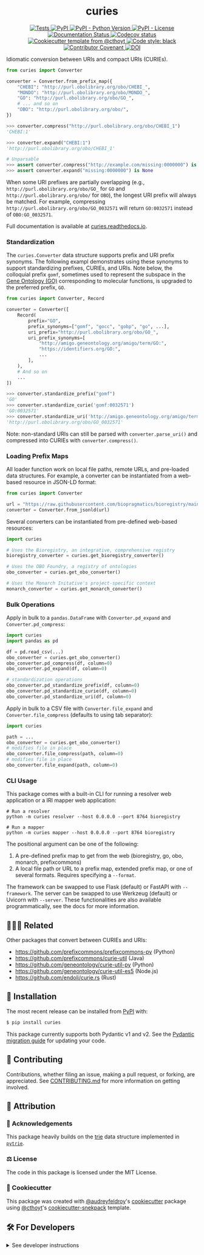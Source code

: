 <!--
<p align="center">
  <img src="https://github.com/cthoyt/curies/raw/main/docs/source/logo.png" height="150">
</p>
-->

<h1 align="center">
  curies
</h1>

<p align="center">
    <a href="https://github.com/cthoyt/curies/actions?query=workflow%3ATests">
        <img alt="Tests" src="https://github.com/cthoyt/curies/workflows/Tests/badge.svg" />
    </a>
    <a href="https://pypi.org/project/curies">
        <img alt="PyPI" src="https://img.shields.io/pypi/v/curies" />
    </a>
    <a href="https://pypi.org/project/curies">
        <img alt="PyPI - Python Version" src="https://img.shields.io/pypi/pyversions/curies" />
    </a>
    <a href="https://github.com/cthoyt/curies/blob/main/LICENSE">
        <img alt="PyPI - License" src="https://img.shields.io/pypi/l/curies" />
    </a>
    <a href='https://curies.readthedocs.io/en/latest/?badge=latest'>
        <img src='https://readthedocs.org/projects/curies/badge/?version=latest' alt='Documentation Status' />
    </a>
    <a href="https://codecov.io/gh/cthoyt/curies/branch/main">
        <img src="https://codecov.io/gh/cthoyt/curies/branch/main/graph/badge.svg" alt="Codecov status" />
    </a>
    <a href="https://github.com/cthoyt/cookiecutter-python-package">
        <img alt="Cookiecutter template from @cthoyt" src="https://img.shields.io/badge/Cookiecutter-snekpack-blue" />
    </a>
    <a href='https://github.com/psf/black'>
        <img src='https://img.shields.io/badge/code%20style-black-000000.svg' alt='Code style: black' />
    </a>
    <a href="https://github.com/cthoyt/curies/blob/main/.github/CODE_OF_CONDUCT.md">
        <img src="https://img.shields.io/badge/Contributor%20Covenant-2.1-4baaaa.svg" alt="Contributor Covenant"/>
    </a>
    <a href="https://zenodo.org/badge/latestdoi/519905487">
        <img src="https://zenodo.org/badge/519905487.svg" alt="DOI">
    </a>
</p>

Idiomatic conversion between URIs and compact URIs (CURIEs).

```python
from curies import Converter

converter = Converter.from_prefix_map({
    "CHEBI": "http://purl.obolibrary.org/obo/CHEBI_",
    "MONDO": "http://purl.obolibrary.org/obo/MONDO_",
    "GO": "http://purl.obolibrary.org/obo/GO_",
    # ... and so on
    "OBO": "http://purl.obolibrary.org/obo/",
})

>>> converter.compress("http://purl.obolibrary.org/obo/CHEBI_1")
'CHEBI:1'

>>> converter.expand("CHEBI:1")
'http://purl.obolibrary.org/obo/CHEBI_1'

# Unparsable
>>> assert converter.compress("http://example.com/missing:0000000") is None
>>> assert converter.expand("missing:0000000") is None
```

When some URI prefixes are partially overlapping (e.g.,
`http://purl.obolibrary.org/obo/GO_` for `GO` and
`http://purl.obolibrary.org/obo/` for ``OBO``), the longest
URI prefix will always be matched. For example, compressing
`http://purl.obolibrary.org/obo/GO_0032571`
will return `GO:0032571` instead of `OBO:GO_0032571`.

Full documentation is available at [curies.readthedocs.io](https://curies.readthedocs.io).

### Standardization

The `curies.Converter` data structure supports prefix and URI prefix synonyms.
The following exampl demonstrates
using these synonyms to support standardizing prefixes, CURIEs, and URIs. Note below,
the colloquial prefix `gomf`, sometimes used to represent the subspace in the
[Gene Ontology (GO)](https://obofoundry.org/ontology/go) corresponding to molecular
functions, is upgraded to the preferred prefix, `GO`.

```python
from curies import Converter, Record

converter = Converter([
    Record(
        prefix="GO",
        prefix_synonyms=["gomf", "gocc", "gobp", "go", ...],
        uri_prefix="http://purl.obolibrary.org/obo/GO_",
        uri_prefix_synonyms=[
            "http://amigo.geneontology.org/amigo/term/GO:",
            "https://identifiers.org/GO:",
            ...
        ],
    ),
    # And so on
    ...
])

>>> converter.standardize_prefix("gomf")
'GO'
>>> converter.standardize_curie('gomf:0032571')
'GO:0032571'
>>> converter.standardize_uri('http://amigo.geneontology.org/amigo/term/GO:0032571')
'http://purl.obolibrary.org/obo/GO_0032571'
```

Note: non-standard URIs can still be parsed with `converter.parse_uri()` and compressed
into CURIEs with `converter.compress()`.

### Loading Prefix Maps

All loader function work on local file paths, remote URLs, and pre-loaded
data structures. For example, a converter can be instantiated from a web-based
resource in JSON-LD format:

```python
from curies import Converter

url = "https://raw.githubusercontent.com/biopragmatics/bioregistry/main/exports/contexts/semweb.context.jsonld"
converter = Converter.from_jsonld(url)
```

Several converters can be instantiated from pre-defined web-based resources:

```python
import curies

# Uses the Bioregistry, an integrative, comprehensive registry
bioregistry_converter = curies.get_bioregistry_converter()

# Uses the OBO Foundry, a registry of ontologies
obo_converter = curies.get_obo_converter()

# Uses the Monarch Initative's project-specific context
monarch_converter = curies.get_monarch_converter()
```

### Bulk Operations

Apply in bulk to a `pandas.DataFrame` with `Converter.pd_expand` and
`Converter.pd_compress`:

```python
import curies
import pandas as pd

df = pd.read_csv(...)
obo_converter = curies.get_obo_converter()
obo_converter.pd_compress(df, column=0)
obo_converter.pd_expand(df, column=0)

# standardization operations
obo_converter.pd_standardize_prefix(df, column=0)
obo_converter.pd_standardize_curie(df, column=0)
obo_converter.pd_standardize_uri(df, column=0)
```

Apply in bulk to a CSV file with `Converter.file_expand` and
`Converter.file_compress` (defaults to using tab separator):

```python
import curies

path = ...
obo_converter = curies.get_obo_converter()
# modifies file in place
obo_converter.file_compress(path, column=0)
# modifies file in place
obo_converter.file_expand(path, column=0)
```

### CLI Usage

This package comes with a built-in CLI for running a resolver web application or a IRI mapper web application:

```shell
# Run a resolver
python -m curies resolver --host 0.0.0.0 --port 8764 bioregistry

# Run a mapper
python -m curies mapper --host 0.0.0.0 --port 8764 bioregistry
```

The positional argument can be one of the following:

1. A pre-defined prefix map to get from the web (bioregistry, go, obo, monarch, prefixcommons)
2. A local file path or URL to a prefix map, extended prefix map, or one of several formats. Requires specifying
   a `--format`.

The framework can be swapped to use Flask (default) or FastAPI with `--framework`. The
server can be swapped to use Werkzeug (default) or Uvicorn with `--server`. These functionalities
are also available programmatically, see the docs for more information.

## 🧑‍🤝‍🧑 Related

Other packages that convert between CURIEs and URIs:

- https://github.com/prefixcommons/prefixcommons-py (Python)
- https://github.com/prefixcommons/curie-util (Java)
- https://github.com/geneontology/curie-util-py (Python)
- https://github.com/geneontology/curie-util-es5 (Node.js)
- https://github.com/endoli/curie.rs (Rust)

## 🚀 Installation

The most recent release can be installed from
[PyPI](https://pypi.org/project/curies/) with:

```bash
$ pip install curies
```

This package currently supports both Pydantic v1 and v2. See the
[Pydantic migration guide](https://docs.pydantic.dev/2.0/migration/)
for updating your code.

## 👐 Contributing

Contributions, whether filing an issue, making a pull request, or forking, are appreciated. See
[CONTRIBUTING.md](https://github.com/cthoyt/curies/blob/master/.github/CONTRIBUTING.md) for more information on getting
involved.

## 👋 Attribution

### 🙏 Acknowledgements

This package heavily builds on the [trie](https://en.wikipedia.org/wiki/Trie)
data structure implemented in [`pytrie`](https://github.com/gsakkis/pytrie).

### ⚖️ License

The code in this package is licensed under the MIT License.

### 🍪 Cookiecutter

This package was created with [@audreyfeldroy](https://github.com/audreyfeldroy)'s
[cookiecutter](https://github.com/cookiecutter/cookiecutter) package using [@cthoyt](https://github.com/cthoyt)'s
[cookiecutter-snekpack](https://github.com/cthoyt/cookiecutter-snekpack) template.

## 🛠️ For Developers

<details>
  <summary>See developer instructions</summary>


The final section of the README is for if you want to get involved by making a code contribution.

### Development Installation

To install in development mode, use the following:

```bash
$ git clone git+https://github.com/cthoyt/curies.git
$ cd curies
$ pip install -e .
```

### 🥼 Testing

After cloning the repository and installing `tox` with `pip install tox`, the unit tests in the `tests/` folder can be
run reproducibly with:

```shell
$ tox
```

Additionally, these tests are automatically re-run with each commit in a [GitHub Action](https://github.com/cthoyt/curies/actions?query=workflow%3ATests).

### 📖 Building the Documentation

The documentation can be built locally using the following:

```shell
$ git clone git+https://github.com/cthoyt/curies.git
$ cd curies
$ tox -e docs
$ open docs/build/html/index.html
```

The documentation automatically installs the package as well as the `docs`
extra specified in the [`setup.cfg`](setup.cfg). `sphinx` plugins
like `texext` can be added there. Additionally, they need to be added to the
`extensions` list in [`docs/source/conf.py`](docs/source/conf.py).

### 📦 Making a Release

After installing the package in development mode and installing
`tox` with `pip install tox`, the commands for making a new release are contained within the `finish` environment
in `tox.ini`. Run the following from the shell:

```shell
$ tox -e finish
```

This script does the following:

1. Uses [Bump2Version](https://github.com/c4urself/bump2version) to switch the version number in the `setup.cfg`,
   `src/curies/version.py`, and [`docs/source/conf.py`](docs/source/conf.py) to not have the `-dev` suffix
2. Packages the code in both a tar archive and a wheel using [`build`](https://github.com/pypa/build)
3. Uploads to PyPI using [`twine`](https://github.com/pypa/twine). Be sure to have a `.pypirc` file configured to avoid the need for manual input at this
   step
4. Push to GitHub. You'll need to make a release going with the commit where the version was bumped.
5. Bump the version to the next patch. If you made big changes and want to bump the version by minor, you can
   use `tox -e bumpversion minor` after.

</details>
